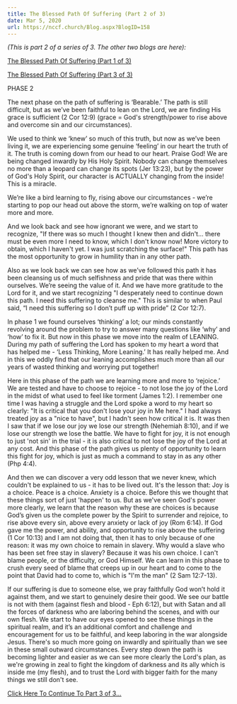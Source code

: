 ```yaml
---
title: The Blessed Path Of Suffering (Part 2 of 3)
date: Mar 5, 2020
url: https://nccf.church/Blog.aspx?BlogID=158
---
```


*(This is part 2 of a series of 3. The other two blogs are here):*

[The Blessed Path Of Suffering (Part 1 of 3)](http://nccf.church/Blog.aspx?BlogID=159)

[The Blessed Path Of Suffering (Part 3 of 3)](http://nccf.church/Blog.aspx?BlogID=157)

PHASE 2

The next phase on the path of suffering is ‘Bearable.’ The path is still difficult, but as we’ve been faithful to lean on the Lord, we are finding His grace is sufficient (2 Cor 12:9) (grace = God's strength/power to rise above and overcome sin and our circumstances).

We used to think we ‘knew’ so much of this truth, but now as we’ve been living it, we are experiencing some genuine ‘feeling’ in our heart the truth of it. The truth is coming down from our head to our heart. Praise God! We are being changed inwardly by His Holy Spirit. Nobody can change themselves no more than a leopard can change its spots (Jer 13:23), but by the power of God's Holy Spirit, our character is ACTUALLY changing from the inside! This is a miracle.

We’re like a bird learning to fly, rising above our circumstances - we’re starting to pop our head out above the storm, we’re walking on top of water more and more.

And we look back and see how ignorant we were, and we start to recognize, "If there was so much I thought I knew then and didn't... there must be even more I need to know, which I don't know now! More victory to obtain, which I haven't yet. I was just scratching the surface!" This path has the most opportunity to grow in humility than in any other path.

Also as we look back we can see how as we’ve followed this path it has been cleansing us of much selfishness and pride that was there within ourselves. We’re seeing the value of it. And we have more gratitude to the Lord for it, and we start recognizing "I desperately need to continue down this path. I need this suffering to cleanse me." This is similar to when Paul said, “I need this suffering so I don’t puff up with pride” (2 Cor 12:7).

In phase 1 we found ourselves ‘thinking’ a lot; our minds constantly revolving around the problem to try to answer many questions like ‘why’ and ‘how’ to fix it. But now in this phase we move into the realm of LEANING. During my path of suffering the Lord has spoken to my heart a word that has helped me - ‘Less Thinking, More Leaning.’ It has really helped me. And in this we oddly find that our leaning accomplishes much more than all our years of wasted thinking and worrying put together!

Here in this phase of the path we are learning more and more to ‘rejoice.’ We are tested and have to choose to rejoice - to not lose the joy of the Lord in the midst of what used to feel like torment (James 1:2). I remember one time I was having a struggle and the Lord spoke a word to my heart so clearly: "It is critical that you don't lose your joy in Me here." I had always treated joy as a "nice to have", but I hadn't seen how critical it is. It was then I saw that if we lose our joy we lose our strength (Nehemiah 8:10), and if we lose our strength we lose the battle. We have to fight for joy, it is not enough to just 'not sin' in the trial - it is also critical to not lose the joy of the Lord at any cost. And this phase of the path gives us plenty of opportunity to learn this fight for joy, which is just as much a command to stay in as any other (Php 4:4).

And then we can discover a very odd lesson that we never knew, which couldn't be explained to us - it has to be lived out. It's the lesson that: Joy is a choice. Peace is a choice. Anxiety is a choice. Before this we thought that these things sort of just 'happen' to us. But as we've seen God's power more clearly, we learn that the reason why these are choices is because God’s given us the complete power by the Spirit to surrender and rejoice, to rise above every sin, above every anxiety or lack of joy (Rom 6:14). If God gave me the power, and ability, and opportunity to rise above the suffering (1 Cor 10:13) and I am not doing that, then it has to only because of one reason: it was my own choice to remain in slavery. Why would a slave who has been set free stay in slavery? Because it was his own choice. I can't blame people, or the difficulty, or God Himself. We can learn in this phase to crush every seed of blame that creeps up in our heart and to come to the point that David had to come to, which is "I'm the man" (2 Sam 12:7-13).

If our suffering is due to someone else, we pray faithfully God won’t hold it against them, and we start to genuinely desire their good. We see our battle is not with them (against flesh and blood - Eph 6:12), but with Satan and all the forces of darkness who are laboring behind the scenes, and with our own flesh. We start to have our eyes opened to see these things in the spiritual realm, and it’s an additional comfort and challenge and encouragement for us to be faithful, and keep laboring in the war alongside Jesus. There's so much more going on inwardly and spiritually than we see in these small outward circumstances. Every step down the path is becoming lighter and easier as we can see more clearly the Lord's plan, as we're growing in zeal to fight the kingdom of darkness and its ally which is inside me (my flesh), and to trust the Lord with bigger faith for the many things we still don't see.

[Click Here To Continue To Part 3 of 3...](http://nccf.church/Blog.aspx?BlogID=157)
